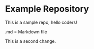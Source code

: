 # Example Repository
This is a sample repo, hello coders!

.md = Markdown file

This is a second change. 